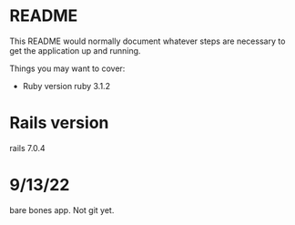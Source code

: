# README

This README would normally document whatever steps are necessary to get the
application up and running.

Things you may want to cover:

* Ruby version
ruby 3.1.2
# Rails version
rails 7.0.4
# 9/13/22
bare bones app.
Not git yet.